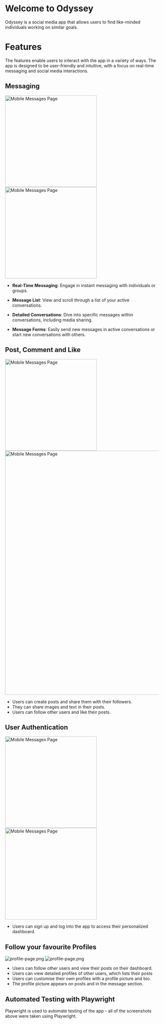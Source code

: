 
# Welcome to Odyssey

Odyssey is a social media app that allows users to find like-minded individuals working on similar goals.


# Features

The features enable users to interact with the app in a variety of ways. The app is designed to be user-friendly and intuitive, with a focus on real-time messaging and social media interactions.

## Messaging

<img src="https://raw.githubusercontent.com/lmcrean/odyssey-api/main/frontend/playwright/screenshots/get-requests/messages/mobile-messages-page.png" alt="Mobile Messages Page" width="300">
<img src="https://raw.githubusercontent.com/lmcrean/odyssey-api/main/frontend/playwright/screenshots/get-requests/messages/mobile-message-detail.png" alt="Mobile Messages Page" width="300">


- **Real-Time Messaging**: Engage in instant messaging with individuals or groups.

- **Message List**: View and scroll through a list of your active conversations.

- **Detailed Conversations**: Dive into specific messages within conversations, including media sharing.
- **Message Forms**: Easily send new messages in active conversations or start new conversations with others.

## Post, Comment and Like 

<img src="https://raw.githubusercontent.com/lmcrean/odyssey-api/main/frontend/playwright/screenshots/alerts/create-post/mobile-image-uploaded.png" alt="Mobile Messages Page" width="300">

<img src="https://raw.githubusercontent.com/lmcrean/odyssey-api/main/frontend/playwright/screenshots/get-requests/landing-page/desktop-scrolled-to-4th-post.png" alt="Mobile Messages Page" width="800">

- Users can create posts and share them with their followers.
- They can share images and text in their posts.
- Users can follow other users and like their posts.

## User Authentication

 <img src="https://raw.githubusercontent.com/lmcrean/odyssey-api/main/frontend/playwright/screenshots/alerts/success-alerts/mobile-02-signup-success-disappeared.png" alt="Mobile Messages Page" width="300"> <img src="https://raw.githubusercontent.com/lmcrean/odyssey-api/main/frontend/playwright/screenshots/alerts/success-alerts/mobile-03-signin-success.png" alt="Mobile Messages Page" width="300">


- Users can sign up and log into the app to access their personalized dashboard.

## Follow your favourite Profiles

![profile-page.png](https://raw.githubusercontent.com/lmcrean/odyssey-api/main/frontend/playwright/screenshots/get-requests/profiles/laptop-profile-141-page.png)
![profile-page.png](https://raw.githubusercontent.com/lmcrean/odyssey-api/main/frontend/playwright/screenshots/get-requests/profiles/mobile-profile-141-page.png)

- Users can follow other users and view their posts on their dashboard.
- Users can view detailed profiles of other users, which lists their posts
- Users can customise their own profiles with a profile picture and bio.
- The profile picture appears on posts and in the message section.


## Automated Testing with Playwright

Playwright is used to automate testing of the app - all of the screenshots above were taken using Playwright.